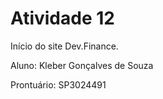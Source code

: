 # Atividade 12

Início do site Dev.Finance.

Aluno: Kleber Gonçalves de Souza

Prontuário: SP3024491
